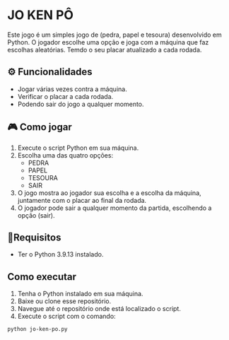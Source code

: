 # JO KEN PÔ 

Este jogo é um simples jogo de (pedra, papel e tesoura) desenvolvido em Python. O jogador escolhe uma opção e joga com a máquina que faz escolhas aleatórias. Temdo o seu placar atualizado a cada rodada.

## ⚙️ Funcionalidades

- Jogar várias vezes contra a máquina.
- Verificar o placar a cada rodada.
- Podendo sair do jogo a qualquer momento.

## 🎮 Como jogar

1. Execute o script Python em sua máquina.
2. Escolha uma das quatro opções:
    - PEDRA
    - PAPEL
    - TESOURA
    - SAIR
3. O jogo mostra ao jogador sua escolha e a escolha da máquina, juntamente com o placar ao final da rodada.
4. O jogador pode sair a qualquer momento da partida, escolhendo a opção (sair).

## 📑Requisitos 

- Ter o Python 3.9.13 instalado.

## Como executar

1. Tenha o Python instalado em sua máquina.
2. Baixe ou clone esse repositório.
3. Navegue até o repositório onde está localizado o script.
4. Execute o script com o comando:

```sh
python jo-ken-po.py
